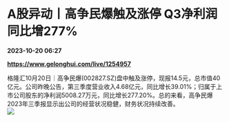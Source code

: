 # A股异动丨高争民爆触及涨停 Q3净利润同比增277%

**2023-10-20 06:27**

**https://www.gelonghui.com/live/1254957**

格隆汇10月20日｜高争民爆(002827.SZ)盘中触及涨停，现报14.5元，总市值40亿元。公司昨晚公告，第三季度营业收入4.68亿元，同比增长39.01%；归属于上市公司股东的净利润5008.27万元，同比增长277.20%。总的来看，高争民爆2023年三季报显示出公司的经营状况稳健，财务状况持续改善。  
![](https://img3.gelonghui.com/c7b91-0b3618a9-72b8-4245-8c24-521bc344b388.png)